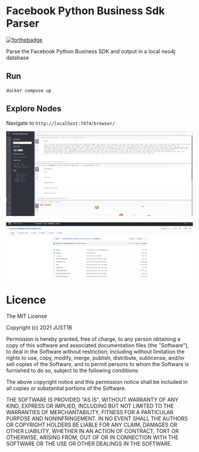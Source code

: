 # Facebook Python Business Sdk Parser

[![forthebadge](https://forthebadge.com/images/badges/made-with-python.svg)](https://forthebadge.com)

Parse the Facebook Python Business SDK and output in a local neo4j database

## Run

    docker compose up

## Explore Nodes

Navigate to `http://localhost:7474/browser/`

![index](https://github.com/Just1B/facebook-python-business-sdk-parser/raw/master/images/neo4j.png)

![index](https://github.com/Just1B/facebook-python-business-sdk-parser/raw/master/images/fb_sdk_github.png)

# Licence

The MIT License

Copyright (c) 2021 JUST1B

Permission is hereby granted, free of charge, to any person obtaining a copy
of this software and associated documentation files (the "Software"), to deal
in the Software without restriction, including without limitation the rights
to use, copy, modify, merge, publish, distribute, sublicense, and/or sell
copies of the Software, and to permit persons to whom the Software is
furnished to do so, subject to the following conditions:

The above copyright notice and this permission notice shall be included in
all copies or substantial portions of the Software.

THE SOFTWARE IS PROVIDED "AS IS", WITHOUT WARRANTY OF ANY KIND, EXPRESS OR
IMPLIED, INCLUDING BUT NOT LIMITED TO THE WARRANTIES OF MERCHANTABILITY,
FITNESS FOR A PARTICULAR PURPOSE AND NONINFRINGEMENT. IN NO EVENT SHALL THE
AUTHORS OR COPYRIGHT HOLDERS BE LIABLE FOR ANY CLAIM, DAMAGES OR OTHER
LIABILITY, WHETHER IN AN ACTION OF CONTRACT, TORT OR OTHERWISE, ARISING FROM,
OUT OF OR IN CONNECTION WITH THE SOFTWARE OR THE USE OR OTHER DEALINGS IN
THE SOFTWARE.
